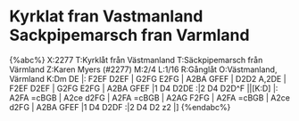 # Kyrklat fran Vastmanland Sackpipemarsch fran Varmland

{%abc%}
X:2277
T:Kyrklåt från Västmanland
T:Säckpipemarsch från Värmland
Z:Karen Myers (#2277)
M:2/4
L:1/16
R:Gånglåt
O:Västmanland, Värmland
K:Dm
DE |: F2EF D2EF | G2FG E2FG | A2BA GFEF | D2D2 A,2DE |
F2EF D2EF | G2FG E2FG | A2BA GFEF |1 D4 D2DE :|2 D4 D2D^F ||[K:D]
|: A2FA =cBGB | A2ce d2FG | A2FA =cBGB | A2AG F2FG |
A2FA =cBGB | A2ce d2FG | A2BA GFEF |1 D4 D2DF :|2 D4 D2 z2 |]
{%endabc%}

